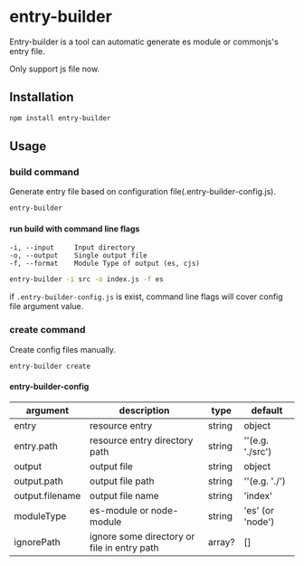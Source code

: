 # entry-builder

Entry-builder is a tool can automatic generate es module or commonjs's entry file.

Only support js file now.

## Installation

```bash
npm install entry-builder
```

## Usage

### build command

Generate entry file based on configuration file(.entry-builder-config.js).

```bash
entry-builder
```

#### run build with command line flags

```
-i, --input     Input directory
-o, --output    Single output file
-f, --format    Module Type of output (es, cjs)
```

```bash
entry-builder -i src -o index.js -f es
```

if `.entry-builder-config.js` is exist, command line flags will cover config file argument value.

### create command

Create config files manually.

```bash
entry-builder create
```

#### entry-builder-config

| argument | description | type | default |
|----|----|----|----|
| entry | resource entry | string | object | '' |
| entry.path | resource entry directory path | string | ''(e.g. './src') |
| output | output file | string | object | '' |
| output.path | output file path | string | ''(e.g. './') |
| output.filename | output file name | string | 'index' |
| moduleType | es-module or node-module | string | 'es' (or 'node') |
| ignorePath | ignore some directory or file in entry path | array? | [] |